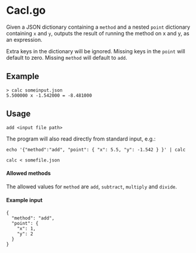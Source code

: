 # Cacl.go
Given a JSON dictionary containing a `method` and a nested `point` dictionary containing `x` and `y`, outputs the result of running the method on x and y, as an expression.

Extra keys in the dictionary will be ignored.  Missing keys in the `point` will default to zero.  Missing `method` will default to `add`.

## Example

```
> calc someinput.json
5.500000 x -1.542000 = -8.481000
```

## Usage
```
add <input file path>
```
The program will also read directly from standard input, e.g.:
```
echo '{"method":"add", "point": { "x": 5.5, "y": -1.542 } }' | calc
```
```
calc < somefile.json
```

#### Allowed methods

The allowed values for `method` are `add`, `subtract`, `multiply` and `divide`.

#### Example input

```
{
  "method": "add",
  "point": {
    "x": 1,
    "y": 2
  }
}
```
